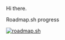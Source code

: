 Hi there.

Roadmap.sh progress

[![roadmap.sh](https://roadmap.sh/card/wide/67a40e90f863343482468d3b?variant=dark&roadmaps=ai-data-scientist%2Cfull-stack)](https://roadmap.sh)
